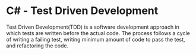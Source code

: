 # C# - Test Driven Development

Test Driven Development(TDD) is a software development approach in which tests are written before the actual code. 
The process follows a cycle of writing a failing test, writing minimum amount of code to pass the test, 
and refactoring the code.